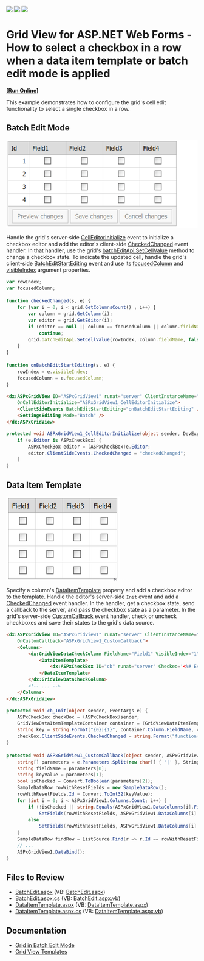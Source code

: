 <!-- default badges list -->
![](https://img.shields.io/endpoint?url=https://codecentral.devexpress.com/api/v1/VersionRange/128535289/15.1.9%2B)
[![](https://img.shields.io/badge/Open_in_DevExpress_Support_Center-FF7200?style=flat-square&logo=DevExpress&logoColor=white)](https://supportcenter.devexpress.com/ticket/details/T328305)
[![](https://img.shields.io/badge/📖_How_to_use_DevExpress_Examples-e9f6fc?style=flat-square)](https://docs.devexpress.com/GeneralInformation/403183)
<!-- default badges end -->
# Grid View for ASP.NET Web Forms - How to select a checkbox in a row when a data item template or batch edit mode is applied
<!-- run online -->
**[[Run Online]](https://codecentral.devexpress.com/t328305/)**
<!-- run online end -->

This example demonstrates how to configure the grid's cell edit functionality to select a single checkbox in a row.

## Batch Edit Mode

![Batch edit mode](batchEditMode.gif)

Handle the grid's server-side [CellEditorInitialize](https://docs.devexpress.com/AspNet/DevExpress.Web.ASPxGridView.CellEditorInitialize) event to initialize a checkbox editor and add the editor's client-side [CheckedChanged](https://docs.devexpress.com/AspNet/js-ASPxClientCheckBox.CheckedChanged) event handler. In that handler, use the grid's [batchEditApi.SetCellValue](https://docs.devexpress.com/AspNet/js-ASPxClientGridViewBatchEditApi.SetCellValue(visibleIndex-columnFieldNameOrId-value)) method to change a checkbox state. To indicate the updated cell, handle the grid's client-side [BatchEditStartEditing](https://docs.devexpress.com/AspNet/js-ASPxClientGridView.BatchEditStartEditing) event and use its [focusedColumn](https://docs.devexpress.com/AspNet/js-ASPxClientGridViewBatchEditStartEditingEventArgs.focusedColumn) and [visibleIndex](https://docs.devexpress.com/AspNet/js-ASPxClientGridViewBatchEditStartEditingEventArgs.visibleIndex) argument properties.

```js
var rowIndex;
var focusedColumn;

function checkedChanged(s, e) {
    for (var i = 0; i < grid.GetColumnsCount() ; i++) {
        var column = grid.GetColumn(i);
        var editor = grid.GetEditor(i);
        if (editor == null || column == focusedColumn || column.fieldName == "Id")
            continue;
        grid.batchEditApi.SetCellValue(rowIndex, column.fieldName, false);
    }
}

function onBatchEditStartEditing(s, e) {
    rowIndex = e.visibleIndex;
    focusedColumn = e.focusedColumn;
}
```

```aspx
<dx:ASPxGridView ID="ASPxGridView1" runat="server" ClientInstanceName="grid" KeyFieldName="Id"
    OnCellEditorInitialize="ASPxGridView1_CellEditorInitialize">
    <ClientSideEvents BatchEditStartEditing="onBatchEditStartEditing" />
    <SettingsEditing Mode="Batch" />
</dx:ASPxGridView>
```

```cs
protected void ASPxGridView1_CellEditorInitialize(object sender, DevExpress.Web.ASPxGridViewEditorEventArgs e) {
    if (e.Editor is ASPxCheckBox) {
        ASPxCheckBox editor = (ASPxCheckBox)e.Editor;
        editor.ClientSideEvents.CheckedChanged = "checkedChanged";
    }
}
```

## Data Item Template

![Data item template](dataItemTemplate.gif)

Specify a column's [DataItemTemplate](https://docs.devexpress.com/AspNet/DevExpress.Web.GridViewDataColumn.DataItemTemplate) property and add a checkbox editor to the template. Handle the editor's server-side `Init` event and add a [CheckedChanged](https://docs.devexpress.com/AspNet/js-ASPxClientCheckBox.CheckedChanged) event handler. In the handler, get a checkbox state, send a callback to the server, and pass the checkbox state as a parameter. In the grid's server-side [CustomCallback](https://docs.devexpress.com/AspNet/DevExpress.Web.ASPxGridView.CustomCallback) event handler, check or uncheck checkboxes and save their states to the grid's data source.

```aspx
<dx:ASPxGridView ID="ASPxGridView1" runat="server" ClientInstanceName="grid" KeyFieldName = "Id"
    OnCustomCallback="ASPxGridView1_CustomCallback">
    <Columns>
        <dx:GridViewDataCheckColumn FieldName="Field1" VisibleIndex="1">
            <DataItemTemplate>
                <dx:ASPxCheckBox ID="cb" runat="server" Checked='<%# Eval("Field1") %>' OnInit="cb_Init" />
            </DataItemTemplate>
        </dx:GridViewDataCheckColumn>
        <!-- ... -->
    </Columns>
</dx:ASPxGridView>
```

```cs
protected void cb_Init(object sender, EventArgs e) {
    ASPxCheckBox checkBox = (ASPxCheckBox)sender;
    GridViewDataItemTemplateContainer container = (GridViewDataItemTemplateContainer)checkBox.NamingContainer;
    string key = string.Format("{0}|{1}", container.Column.FieldName, container.KeyValue);
    checkBox.ClientSideEvents.CheckedChanged = string.Format("function(s, e) {{ grid.PerformCallback('{0}|' + s.GetChecked()); }}", key);
}

protected void ASPxGridView1_CustomCallback(object sender, ASPxGridViewCustomCallbackEventArgs e) {
    string[] parameters = e.Parameters.Split(new char[] { '|' }, StringSplitOptions.RemoveEmptyEntries);
    string fieldName = parameters[0];
    string keyValue = parameters[1];
    bool isChecked = Convert.ToBoolean(parameters[2]);
    SampleDataRow rowWithResetFields = new SampleDataRow();
    rowWithResetFields.Id = Convert.ToInt32(keyValue);
    for (int i = 0; i < ASPxGridView1.Columns.Count; i++) {
        if (!isChecked || string.Equals(ASPxGridView1.DataColumns[i].FieldName, fieldName))
            SetFields(rowWithResetFields, ASPxGridView1.DataColumns[i].FieldName, isChecked);
        else
            SetFields(rowWithResetFields, ASPxGridView1.DataColumns[i].FieldName, !isChecked);
    }
    SampleDataRow findRow = ListSource.Find(r => r.Id == rowWithResetFields.Id) as SampleDataRow;
    // ...
    ASPxGridView1.DataBind();
}
```

## Files to Review

* [BatchEdit.aspx](./CS/BatchEdit.aspx) (VB: [BatchEdit.aspx](./VB/BatchEdit.aspx))
* [BatchEdit.aspx.cs](./CS/BatchEdit.aspx.cs) (VB: [BatchEdit.aspx.vb](./VB/BatchEdit.aspx.vb))
* [DataItemTemplate.aspx](./CS/DataItemTemplate.aspx) (VB: [DataItemTemplate.aspx](./VB/DataItemTemplate.aspx))
* [DataItemTemplate.aspx.cs](./CS/DataItemTemplate.aspx.cs) (VB: [DataItemTemplate.aspx.vb](./VB/DataItemTemplate.aspx.vb))

## Documentation

* [Grid in Batch Edit Mode](https://docs.devexpress.com/AspNet/16443/components/grid-view/concepts/edit-data/batch-edit-mode)
* [Grid View Templates](https://docs.devexpress.com/AspNet/3718/components/grid-view/concepts/templates)
